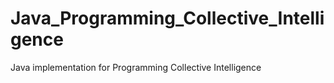 # Java_Programming_Collective_Intelligence
Java implementation for Programming Collective Intelligence
